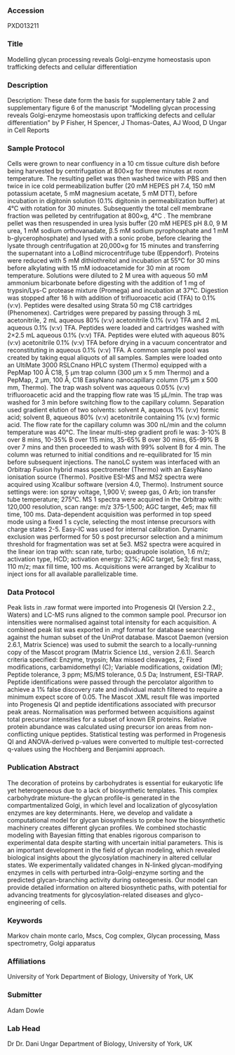 ### Accession
PXD013211

### Title
Modelling glycan processing reveals Golgi-enzyme homeostasis upon trafficking defects and cellular differentiation

### Description
Description: These date form the basis for supplementary table 2 and supplementary figure 6 of the manuscript "Modelling glycan processing reveals Golgi-enzyme homeostasis upon trafficking defects and cellular differentiation" by P Fisher, H Spencer, J Thomas-Oates, AJ Wood, D Ungar in Cell Reports

### Sample Protocol
Cells were grown to near confluency in a 10 cm tissue culture dish before being harvested by centrifugation at 800×g for three minutes at room temperature. The resulting pellet was then washed twice with PBS and then twice in ice cold permeabilization buffer (20 mM HEPES pH 7.4, 150 mM potassium acetate, 5 mM magnesium acetate, 5 mM DTT), before incubation in digitonin solution (0.1% digitonin in permeabilization buffer) at 4°C with rotation for 30 minutes. Subsequently the total cell membrane fraction was pelleted by centrifugation at 800×g, 4°C . The membrane pellet was then resuspended in urea lysis buffer (20 mM HEPES pH 8.0, 9 M urea, 1 mM sodium orthovanadate, β.5 mM sodium pyrophosphate and 1 mM b-glycerophosphate) and lysed with a sonic probe, before clearing the lysate through centrifugation at 20,000×g for 15 minutes and transferring the supernatant into a LoBind microcentrifuge tube (Eppendorf). Proteins were reduced with 5 mM dithiothreitol and incubation at 55°C for 30 mins before alkylating with 15 mM iodoacetamide for 30 min at room temperature. Solutions were diluted to 2 M urea with aqueous 50 mM ammonium bicarbonate before digesting with the addition of 1 mg of trypsin/Lys-C protease mixture (Promega) and incubation at 37°C. Digestion was stopped after 16 h with addition of trifluoroacetic acid (TFA) to 0.1% (v:v). Peptides were desalted using Strata 50 mg C18 cartridges (Phenomenex). Cartridges were prepared by passing through 3 mL acetonitrile, 2 mL aqueous 80% (v:v) acetonitrile 0.1% (v:v) TFA and 2 mL aqueous 0.1% (v:v) TFA. Peptides were loaded and cartridges washed with 2×2.5 mL aqueous 0.1% (v:v) TFA. Peptides were eluted with aqueous 80% (v:v) acetonitrile 0.1% (v:v) TFA before drying in a vacuum concentrator and reconstituting in aqueous 0.1% (v:v) TFA. A common sample pool was created by taking equal aliquots of all samples. Samples were loaded onto an UltiMate 3000 RSLCnano HPLC system (Thermo) equipped with a PepMap 100 Å C18, 5 µm trap column (300 µm x 5 mm Thermo) and a PepMap, 2 µm, 100 Å, C18 EasyNano nanocapillary column (75 µm x 500 mm, Thermo). The trap wash solvent was aqueous 0.05% (v:v) trifluoroacetic acid and the trapping flow rate was 15 µL/min. The trap was washed for 3 min before switching flow to the capillary column. Separation used gradient elution of two solvents: solvent A, aqueous 1% (v:v) formic acid; solvent B, aqueous 80% (v:v) acetonitrile containing 1% (v:v) formic acid. The flow rate for the capillary column was 300 nL/min and the column temperature was 40°C. The linear multi-step gradient profi le was: 3-10% B over 8 mins, 10-35% B over 115 mins, 35-65% B over 30 mins, 65-99% B over 7 mins and then proceeded to wash with 99% solvent B for 4 min. The column was returned to initial conditions and re-equilibrated for 15 min before subsequent injections. The nanoLC system was interfaced with an Orbitrap Fusion hybrid mass spectrometer (Thermo) with an EasyNano ionisation source (Thermo). Positive ESI-MS and MS2 spectra were acquired using Xcalibur software (version 4.0, Thermo). Instrument source settings were: ion spray voltage, 1,900 V; sweep gas, 0 Arb; ion transfer tube temperature; 275°C. MS 1 spectra were acquired in the Orbitrap with: 120,000 resolution, scan range: m/z 375-1,500; AGC target, 4e5; max fill time, 100 ms. Data-dependent acquisition was performed in top speed mode using a fixed 1 s cycle, selecting the most intense precursors with charge states 2-5. Easy-IC was used for internal calibration. Dynamic exclusion was performed for 50 s post precursor selection and a minimum threshold for fragmentation was set at 5e3. MS2 spectra were acquired in the linear ion trap with: scan rate, turbo; quadrupole isolation, 1.6 m/z; activation type, HCD; activation energy: 32%; AGC target, 5e3; first mass, 110 m/z; max fill time, 100 ms. Acquisitions were arranged by Xcalibur to inject ions for all available parallelizable time.

### Data Protocol
Peak lists in .raw format were imported into Progenesis QI (Version 2.2., Waters) and LC-MS runs aligned to the common sample pool. Precursor ion intensities were normalised against total intensity for each acquisition. A combined peak list was exported in .mgf format for database searching against the human subset of the UniProt database. Mascot Daemon (version 2.6.1, Matrix Science) was used to submit the search to a locally-running copy of the Mascot program (Matrix Science Ltd., version 2.6.1). Search criteria specified: Enzyme, trypsin; Max missed cleavages, 2; Fixed modifications, carbamidomethyl (C); Variable modifications, oxidation (M); Peptide tolerance, 3 ppm; MS/MS tolerance, 0.5 Da; Instrument, ESI-TRAP. Peptide identifications were passed through the percolator algorithm to achieve a 1% false discovery rate and individual match filtered to require a minimum expect score of 0.05. The Mascot .XML result file was imported into Progenesis QI and peptide identifications associated with precursor peak areas. Normalisation was performed between acquisitions against total precursor intensities for a subset of known ER proteins. Relative protein abundance was calculated using precursor ion areas from non-conflicting unique peptides. Statistical testing was performed in Progenesis QI and ANOVA-derived p-values were converted to multiple test-corrected q-values using the Hochberg and Benjamini approach.

### Publication Abstract
The decoration of proteins by carbohydrates is essential for eukaryotic life yet heterogeneous due to a lack of biosynthetic templates. This complex carbohydrate mixture-the glycan profile-is generated in the compartmentalized Golgi, in which level and localization of glycosylation enzymes are key determinants. Here, we develop and validate a computational model for glycan biosynthesis to probe how the biosynthetic machinery creates different glycan profiles. We combined stochastic modeling with Bayesian fitting that enables rigorous comparison to experimental data despite starting with uncertain initial parameters. This is an important development in the field of glycan modeling, which revealed biological insights about the glycosylation machinery in altered cellular states. We experimentally validated changes in N-linked glycan-modifying enzymes in cells with perturbed intra-Golgi-enzyme sorting and the predicted glycan-branching activity during osteogenesis. Our model can provide detailed information on altered biosynthetic paths, with potential for advancing treatments for glycosylation-related diseases and glyco-engineering of cells.

### Keywords
Markov chain monte carlo, Mscs, Cog complex, Glycan processing, Mass spectrometry, Golgi apparatus

### Affiliations
University of York
Department of Biology, University of York, UK

### Submitter
Adam Dowle

### Lab Head
Dr Dr. Dani Ungar
Department of Biology, University of York, UK


